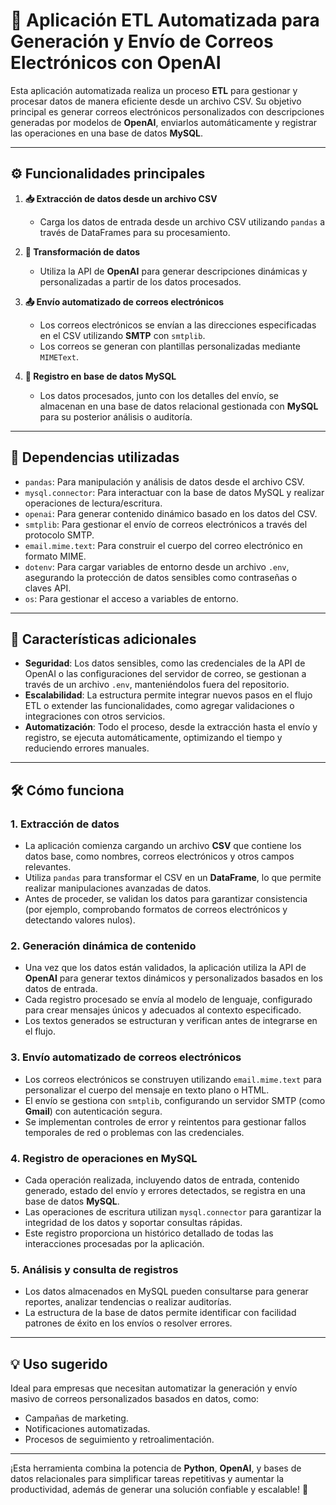 # 🚀 **Aplicación ETL Automatizada para Generación y Envío de Correos Electrónicos con OpenAI**

Esta aplicación automatizada realiza un proceso **ETL** para gestionar y procesar datos de manera eficiente desde un archivo CSV. Su objetivo principal es generar correos electrónicos personalizados con descripciones generadas por modelos de **OpenAI**, enviarlos automáticamente y registrar las operaciones en una base de datos **MySQL**.

---

## **⚙️ Funcionalidades principales**
1. **📥 Extracción de datos desde un archivo CSV**
   - Carga los datos de entrada desde un archivo CSV utilizando `pandas` a través de DataFrames para su procesamiento.

2. **🔄 Transformación de datos**
   - Utiliza la API de **OpenAI** para generar descripciones dinámicas y personalizadas a partir de los datos procesados.

3. **📤 Envío automatizado de correos electrónicos**
   - Los correos electrónicos se envían a las direcciones especificadas en el CSV utilizando **SMTP** con `smtplib`.
   - Los correos se generan con plantillas personalizadas mediante `MIMEText`.

4. **💾 Registro en base de datos MySQL**
   - Los datos procesados, junto con los detalles del envío, se almacenan en una base de datos relacional gestionada con **MySQL** para su posterior análisis o auditoría.

---

## **🔧 Dependencias utilizadas**
- `pandas`: Para manipulación y análisis de datos desde el archivo CSV.
- `mysql.connector`: Para interactuar con la base de datos MySQL y realizar operaciones de lectura/escritura.
- `openai`: Para generar contenido dinámico basado en los datos del CSV.
- `smtplib`: Para gestionar el envío de correos electrónicos a través del protocolo SMTP.
- `email.mime.text`: Para construir el cuerpo del correo electrónico en formato MIME.
- `dotenv`: Para cargar variables de entorno desde un archivo `.env`, asegurando la protección de datos sensibles como contraseñas o claves API.
- `os`: Para gestionar el acceso a variables de entorno.

---

## **🌟 Características adicionales**
- **Seguridad**: Los datos sensibles, como las credenciales de la API de OpenAI o las configuraciones del servidor de correo, se gestionan a través de un archivo `.env`, manteniéndolos fuera del repositorio.
- **Escalabilidad**: La estructura permite integrar nuevos pasos en el flujo ETL o extender las funcionalidades, como agregar validaciones o integraciones con otros servicios.
- **Automatización**: Todo el proceso, desde la extracción hasta el envío y registro, se ejecuta automáticamente, optimizando el tiempo y reduciendo errores manuales.

---

## **🛠️ Cómo funciona**

### **1. Extracción de datos**  
- La aplicación comienza cargando un archivo **CSV** que contiene los datos base, como nombres, correos electrónicos y otros campos relevantes.  
- Utiliza `pandas` para transformar el CSV en un **DataFrame**, lo que permite realizar manipulaciones avanzadas de datos.  
- Antes de proceder, se validan los datos para garantizar consistencia (por ejemplo, comprobando formatos de correos electrónicos y detectando valores nulos).  

### **2. Generación dinámica de contenido**  
- Una vez que los datos están validados, la aplicación utiliza la API de **OpenAI** para generar textos dinámicos y personalizados basados en los datos de entrada.  
- Cada registro procesado se envía al modelo de lenguaje, configurado para crear mensajes únicos y adecuados al contexto especificado.  
- Los textos generados se estructuran y verifican antes de integrarse en el flujo.  

### **3. Envío automatizado de correos electrónicos**  
- Los correos electrónicos se construyen utilizando `email.mime.text` para personalizar el cuerpo del mensaje en texto plano o HTML.  
- El envío se gestiona con `smtplib`, configurando un servidor SMTP (como **Gmail**) con autenticación segura.  
- Se implementan controles de error y reintentos para gestionar fallos temporales de red o problemas con las credenciales.  

### **4. Registro de operaciones en MySQL**  
- Cada operación realizada, incluyendo datos de entrada, contenido generado, estado del envío y errores detectados, se registra en una base de datos **MySQL**.  
- Las operaciones de escritura utilizan `mysql.connector` para garantizar la integridad de los datos y soportar consultas rápidas.  
- Este registro proporciona un histórico detallado de todas las interacciones procesadas por la aplicación.  

### **5. Análisis y consulta de registros**  
- Los datos almacenados en MySQL pueden consultarse para generar reportes, analizar tendencias o realizar auditorías.  
- La estructura de la base de datos permite identificar con facilidad patrones de éxito en los envíos o resolver errores.    

---

## **💡 Uso sugerido**
Ideal para empresas que necesitan automatizar la generación y envío masivo de correos personalizados basados en datos, como:
- Campañas de marketing.
- Notificaciones automatizadas.
- Procesos de seguimiento y retroalimentación.

---

¡Esta herramienta combina la potencia de **Python**, **OpenAI**, y bases de datos relacionales para simplificar tareas repetitivas y aumentar la productividad, además de generar una solución confiable y escalable! 🎉
